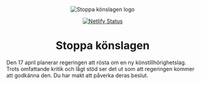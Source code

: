 <p align="center">
  <img src="https://github.com/uchusei/stoppakonslagen/blob/bef0053ef6656d340508a31c36d8b44a1053743c/content/stoppakonslagen.png" alt="Stoppa könslagen logo">
</p>

<p align="center">
  <a href="https://app.netlify.com/sites/stoppakonslagen/deploys">
    <img src="https://api.netlify.com/api/v1/badges/3669df7d-a1cb-48fa-afcf-86ee868f95a5/deploy-status" alt="Netlify Status">
  </a>
</p>


<h1 align="center">Stoppa könslagen</h1>

Den 17 april planerar regeringen att rösta om en ny könstillhörighetslag. Trots omfattande kritik och lågt stöd ser det ut som att regeringen kommer att godkänna den.
Du har makt att påverka deras beslut.
</div>
